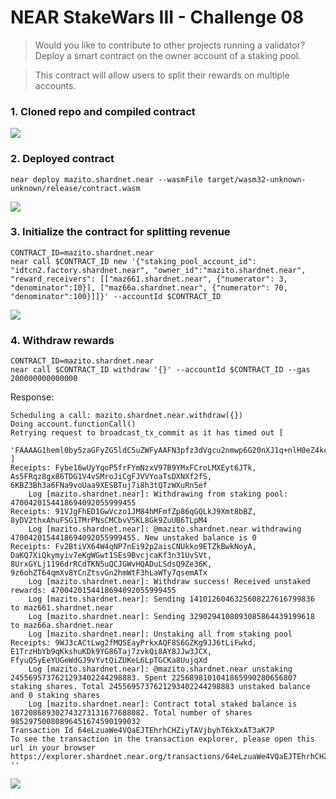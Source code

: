 # NEAR StakeWars III - Challenge 08

> Would you like to contribute to other projects running a validator? Deploy a smart contract on the owner account of a staking pool.

> This contract will allow users to split their rewards on multiple accounts.

### 1. Cloned repo and compiled contract 

![](./Selecci%C3%B3n_004.png)

### 2. Deployed contract

~~~
near deploy mazito.shardnet.near --wasmFile target/wasm32-unknown-unknown/release/contract.wasm
~~~

![](./Selecci%C3%B3n_001.png)

### 3. Initialize the contract for splitting revenue

~~~
CONTRACT_ID=mazito.shardnet.near
near call $CONTRACT_ID new '{"staking_pool_account_id": "idtcn2.factory.shardnet.near", "owner_id":"mazito.shardnet.near", "reward_receivers": [["maz661.shardnet.near", {"numerator": 3, "denominator":10}], ["maz66a.shardnet.near", {"numerator": 70, "denominator":100}]]}' --accountId $CONTRACT_ID
~~~

![](./Selecci%C3%B3n_002.png)

### 4. Withdraw rewards

~~~
CONTRACT_ID=mazito.shardnet.near
near call $CONTRACT_ID withdraw '{}' --accountId $CONTRACT_ID --gas 200000000000000
~~~

Response:
~~~
Scheduling a call: mazito.shardnet.near.withdraw({})
Doing account.functionCall()
Retrying request to broadcast_tx_commit as it has timed out [
  'FAAAAG1heml0by5zaGFyZG5ldC5uZWFyAAFN3pfz3dVgcu2nmwp6G20nXJ1q+nlH0eZ4kct7cpIAiytGgJABAAAUAAAAbWF6aXRvLnNoYXJkbmV0Lm5lYXI0Nu+CHovHKHV3BLMjbIB2Noo1Nc5+sQuL6RMeooQubgEAAAACCAAAAHdpdGhkcmF3AgAAAHt9AID0IOa1AAAAAAAAAAAAAAAAAAAAAAAAAO9drjVECSZAo65myKYd4RALjinocznqRCWkz88Yr2BV8NHDNMAakBZIbAN9FnOn65dRVrgWthrsPyZHjbbjRgA='
]
Receipts: Fybe16wUyYqoP5frFYmNzxV97B9YMxFCroLMXEyt6JTk, As5FRqz8gx86TDG1V4vSMroJiCgFJVVYoaTsDXNXf2fS, 6KBZ3Bh3a6FNa9voUaa9XESBTuj7i8h3tQTzWXuRn5ef
	Log [mazito.shardnet.near]: Withdrawing from staking pool: 4700420154418694092055999455
Receipts: 91VJgFhED1GwVczo1JM84hMFmfZp86qGQLkJ9Xmt8bBZ, 8yDV2thxAhuFSG1TMrPNsCMCbvV5KL8Gk9ZuUB6TLpM4
	Log [mazito.shardnet.near]: @mazito.shardnet.near withdrawing 4700420154418694092055999455. New unstaked balance is 0
Receipts: Fv2BtiVX64W4qNP7nEi92p2aisCNUkko9ETZkBwkNoyA, DaKQ7XiQkymyiv7eKgWGwt1SEs9BvcjcaKf3n31UvSVt, 8UrxGYLj1196drRCdTKN5uQCJGWvHQADuLSdsQ9Ze36K, 9z6ohZT64qmXv8YCnZtsvGn2hmWtF3hLaWTy7qsemATx
	Log [mazito.shardnet.near]: Withdraw success! Received unstaked rewards: 4700420154418694092055999455
	Log [mazito.shardnet.near]: Sending 1410126046325608227616799836 to maz661.shardnet.near
	Log [mazito.shardnet.near]: Sending 3290294108093085864439199618 to maz66a.shardnet.near
	Log [mazito.shardnet.near]: Unstaking all from staking pool
Receipts: 9WJ3cACtLwg2fMQSEayPrkxAQF8S6GZKg9JJ6tLiFwkd, E1TrzHbYb9qKkshuKDk9YG86Taj7zvkQi8AY8JJw3JCX, FfyuQ5yEeYUGeWdGJ9vYvtQiZUKeL6LpTGCKa8UujqXd
	Log [mazito.shardnet.near]: @mazito.shardnet.near unstaking 2455695737621293402244298883. Spent 2256898101041865990280656807 staking shares. Total 2455695737621293402244298883 unstaked balance and 0 staking shares
	Log [mazito.shardnet.near]: Contract total staked balance is 107208689302743273131677688082. Total number of shares 98529750080896451674590199032
Transaction Id 64eLzuaWe4VQaEJTEhrhCHZiyTAVjbyhT6kXxAT3aK7P
To see the transaction in the transaction explorer, please open this url in your browser
https://explorer.shardnet.near.org/transactions/64eLzuaWe4VQaEJTEhrhCHZiyTAVjbyhT6kXxAT3aK7P
''
~~~

![](./Selecci%C3%B3n_003.png)
